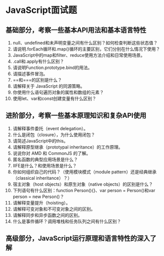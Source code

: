 # JavaScript面试题

## 基础部分，考察一些基本API用法和基本语言特性
1. null、undefined和未声明变量之间有什么区别？如何检查判断这些状态值？
2. 请说明.forEach循环和.map()循环的主要区别，它们分别在什么情况下使用？
3. JavaScript中的map和filter、reduce使用方法介绍和日常使用场景。
4. .call和.apply有什么区别？
5. 请说明Function.prototype.bind的用法。
6. 请描述事件冒泡。
7. ==和===的区别是什么？
8. 请解释关于 JavaScript 的同源策略。
9. 你使用什么语句遍历对象的属性和数组的元素？
10. 使用let、var和const创建变量有什么区别？


## 进阶部分，考察一些基本原理知识和复杂API使用

1. 请解释事件委托（event delegation）。
2. 什么是闭包（closure），为什么使用闭包？
3. 请简述JavaScript中的this。
4. 请解释原型继承（prototypal inheritance）的工作原理。
5. 说说你对 AMD 和 CommonJS 的了解。
6. 匿名函数的典型应用场景是什么？
7. IIFE是什么？和使用场景是什么？
8. 你如何组织自己的代码？（使用模块模式（module pattern）还是经典继承（classical inheritance）？）
9. 宿主对象（host objects）和原生对象（native objects）的区别是什么？
10. 下列语句有什么区别：function Person(){}、var person = Person()和var person = new Person()？
11. 请解释变量提升（hoisting）。
12. 请解释可变对象和不可变对象之间的区别。
13. 请解释同步和异步函数之间的区别。
14. 什么是事件循环？调用堆栈和任务队列之间有什么区别？



## 高级部分，JavaScript运行原理和语言特性的深入了解